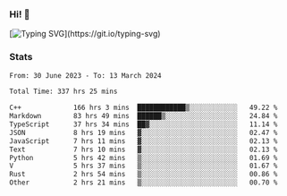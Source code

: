 ### Hi!  👋

[![Typing SVG](https://readme-typing-svg.herokuapp.com?font=Fira+Code&pause=1000&width=435&lines=Hello!+I'm+Texiwustion.)](https://git.io/typing-svg)

### Stats

<!--START_SECTION:waka-->

```txt
From: 30 June 2023 - To: 13 March 2024

Total Time: 337 hrs 25 mins

C++             166 hrs 3 mins  ████████████▒░░░░░░░░░░░░   49.22 %
Markdown        83 hrs 49 mins  ██████▒░░░░░░░░░░░░░░░░░░   24.84 %
TypeScript      37 hrs 34 mins  ██▓░░░░░░░░░░░░░░░░░░░░░░   11.14 %
JSON            8 hrs 19 mins   ▓░░░░░░░░░░░░░░░░░░░░░░░░   02.47 %
JavaScript      7 hrs 11 mins   ▓░░░░░░░░░░░░░░░░░░░░░░░░   02.13 %
Text            7 hrs 10 mins   ▓░░░░░░░░░░░░░░░░░░░░░░░░   02.13 %
Python          5 hrs 42 mins   ▒░░░░░░░░░░░░░░░░░░░░░░░░   01.69 %
V               5 hrs 37 mins   ▒░░░░░░░░░░░░░░░░░░░░░░░░   01.67 %
Rust            2 hrs 54 mins   ▒░░░░░░░░░░░░░░░░░░░░░░░░   00.86 %
Other           2 hrs 21 mins   ▒░░░░░░░░░░░░░░░░░░░░░░░░   00.70 %
```

<!--END_SECTION:waka-->
